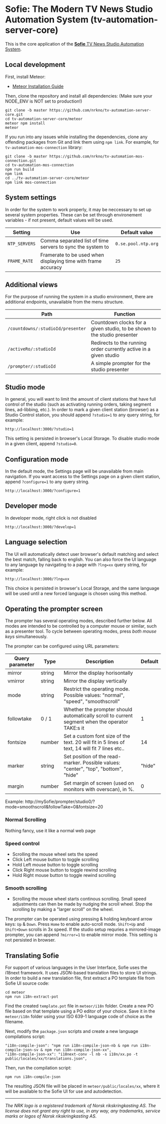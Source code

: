 # Sofie: The Modern TV News Studio Automation System (tv-automation-server-core)

This is the core application of the [**Sofie** TV News Studio Automation System](https://github.com/nrkno/Sofie-TV-automation/).


## Local development
First, install Meteor:

* [Meteor Installation Guide](https://www.meteor.com/install)

Then, clone the repository and install all dependencies:
(Make sure your NODE_ENV is NOT set to production!)

```
git clone -b master https://github.com/nrkno/tv-automation-server-core.git
cd tv-automation-server-core/meteor
meteor npm install
meteor
```

If you run into any issues while installing the dependencies, clone any offending packages from Git and link them using `npm link`. For example, for `tv-automation-mos-connection` library:

```
git clone -b master https://github.com/nrkno/tv-automation-mos-connection.git
cd tv-automation-mos-connection
npm run build
npm link
cd ../tv-automation-server-core/meteor
npm link mos-connection
```

## System settings

In order for the system to work properly, it may be neccessary to set up several system properties. These can be set through environement variables - if not present, default values will be used.

|Setting         |Use                                                       |Default value      |
|----------------|----------------------------------------------------------|-------------------|
|`NTP_SERVERS`   |Comma separated list of time servers to sync the system to|`0.se.pool.ntp.org`|
|`FRAME_RATE`    |Framerate to be used when displaying time with frame accuracy|`25`            |


## Additional views

For the purpose of running the system in a studio environment, there are additional endpoints, unavailable from the menu structure.

|Path     |Function     |
|---------|-------------|
|`/countdowns/:studioId/presenter`|Countdown clocks for a given studio, to be shown to the studio presenter|
|`/activeRo/:studioId`|Redirects to the running order currently active in a given studio|
|`/prompter/:studioId`|A simple prompter for the studio presenter|

## Studio mode

In general, you will want to limit the amount of client stations that have full control of the studio (such as activating running orders, taking segment lines, ad-libbing, etc.). In order to mark a given client station (browser) as a Studio Control station, you should append `?studio=1` to any query string, for example:

```http://localhost:3000/?studio=1```

This setting is persisted in browser's Local Storage. To disable studio mode in a given client, append `?studio=0`.

## Configuration mode

In the default mode, the Settings page will be unavailable from main navigation. If you want access to the Settings page on a given client station, append `?configure=1` to any query string.

```http://localhost:3000/?configure=1```

## Developer mode

In developer mode, right click is not disabled

```http://localhost:3000/?develop=1```

## Language selection

The UI will automatically detect user browser's default matching and select the best match, falling back to english. You can also force the UI language to any language by navigating to a page with `?lng=xx` query string, for example:

```http://localhost:3000/?lng=xx```

This choice is persisted in browser's Local Storage, and the same language will be used until a new forced language is chosen using this method.

## Operating the prompter screen

The prompter has several operating modes, described further below.
All modes are intended to be controlled by a computer mouse or similar, such as a presenter tool.
To cycle between operating modes, press *both mouse keys* simultaneously.

The prompter can be configured using URL parameters:

| Query parameter | Type    | Description                                                                                     | Default  |
|-----------------|---------|-------------------------------------------------------------------------------------------------|----------|
| mirror          | string  | Mirror the display horisontally                                                                 |          |
| vmirror         | string  | Mirror the display vertically                                                                   |          |
| mode            | string  | Restrict the operating mode. Possible values: "normal", "speed", "smoothscroll"                 |          |
| followtake      | 0 / 1   | Whether the prompter should automatically scroll to current segment when the operator TAKE:s it | 1        |
| fontsize        | number  | Set a custom font size of the text. 20 will fit in 5 lines of text, 14 will fit 7 lines etc..   | 14       |
| marker          | string  | Set position of the read-marker. Possible values: "center", "top", "bottom", "hide"             | "hide"   |
| margin          | number  | Set margin of screen (used on monitors with overscan), in %.                                    | 0        |

Example: http://mySofie/prompter/studio0/?mode=smoothscroll&followTake=0&fontsize=20


### Normal Scrolling
Nothing fancy, use it like a normal web page

### Speed control
* Scrolling the mouse wheel sets the speed
* Click Left mouse button to toggle scrolling
* Hold Left mouse button to toggle scrolling
* Click Right mouse button to toggle rewind scrolling
* Hold Right mouse button to toggle rewind scrolling

### Smooth scrolling
* Scrolling the mouse wheel starts continous scrolling. Small speed adjustments can then be made by nudging the scroll wheel. Stop the scrolling by making a "larger scroll" on the wheel.


The prompter can be operated using pressing & holding keyboard arrow keys: `Up` & `Down`. Press `Home` to enable auto-scroll mode. `Shift+Up` and `Shift+Down` scrolls in 3x speed. If the studio setup requries a mirrored-image prompter, you can append `?mirror=1` to enable mirror mode. This setting is not persisted in browser. 

## Translating Sofie

For support of various languages in the User Interface, Sofie uses the i18next framework. It uses JSON-based translation files to store UI strings. In order to build a new translation file, first extract a PO template file from Sofie UI source code:

```
cd meteor
npm run i18n-extract-pot
```

Find the created `template.pot` file in `meteor/i18n` folder. Create a new PO file based on that template using a PO editor of your choice. Save it in the `meteor/i18n` folder using your ISO 639-1 language code of choice as the filename.

Next, modify the `package.json` scripts and create a new language compilations script:

```
"i18n-compile-json": "npm run i18n-compile-json-nb & npm run i18n-compile-json-sv & npm run i18n-compile-json-xx",
"i18n-compile-json-xx": "i18next-conv -l nb -s i18n/xx.po -t public/locales/xx/translations.json",
```

Then, run the compilation script:

```npm run i18n-compile-json```

The resulting JSON file will be placed in `meteor/public/locales/xx`, where it will be available to the Sofie UI for use and autodetection.

---

*The NRK logo is a registered trademark of Norsk rikskringkasting AS. The license does not grant any right to use, in any way, any trademarks, service marks or logos of Norsk rikskringkasting AS.*

